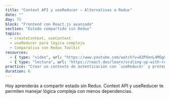 ```yaml
---
title: "Context API y useReducer – Alternativas a Redux"
date: ""
day: 75
block: "Frontend con React.js avanzado"
section: "Estado compartido sin Redux"
topics:
  - createContext, useContext
  - useReducer para lógica compleja
  - Comparativa con Redux Toolkit
resources:
  - { type: "video", url: "https://www.youtube.com/watch?v=82PXenL4MGg&t=10257s" }
  - { type: "lectura", url: "https://react.dev/learn/scaling-up-with-reducer-and-context" }
practice: "Crear un contexto de autenticación con `useReducer` y proteger rutas según el estado."
duration: 6
---
```


Hoy aprenderás a compartir estado sin Redux. Context API y useReducer te permiten manejar lógica compleja con menos dependencias.
